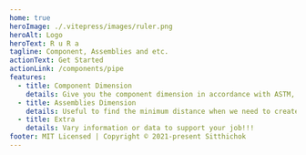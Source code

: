 ```yaml
---
home: true
heroImage: ./.vitepress/images/ruler.png
heroAlt: Logo
heroText: R u R a
tagline: Component, Assemblies and etc.
actionText: Get Started
actionLink: /components/pipe
features:
  - title: Component Dimension
    details: Give you the component dimension in accordance with ASTM, JIS or other international standard.
  - title: Assemblies Dimension
    details: Useful to find the minimum distance when we need to create a new piping route or modify an existing one.
  - title: Extra
    details: Vary information or data to support your job!!!
footer: MIT Licensed | Copyright © 2021-present Sitthichok
---
```


